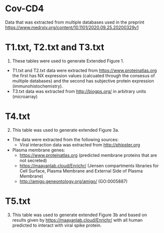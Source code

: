 # Cov-CD4
Data that was extracted from multiple databases used in the preprint https://www.medrxiv.org/content/10.1101/2020.09.25.20200329v1

# T1.txt, T2.txt and T3.txt
1. These tables were used to generate Extended Figure 1.
  - T1.txt and T2.txt data were extracted from https://www.proteinatlas.org the first has NX expression values (calcuated through the consesus of multiple databases) and the second has subjective protein expression (immunohistochemistry).
  - T3.txt data was extracted from http://biogps.org/ in arbitrary units (microarray)

# T4.txt
2. This table was used to generate extended Figure 3a.
  - The data were extracted from the following sources:
    - Viral interaction data was extracted from http://phipster.org 
  - Plasma membrane genes:
    - https://www.proteinatlas.org (predicted membrane proteins that are not secreted)
    - https://maayanlab.cloud/Enrichr/ (Jensen compartments libraries for Cell Surface, Plasma Membrane and External Side of Plasma Membrane)
    - http://amigo.geneontology.org/amigo/ (GO:0005887)

# T5.txt
3. This table was used to generate extended Figure 3b and based on results given by https://maayanlab.cloud/Enrichr/ with all human predicted to interact with viral spike protein.
